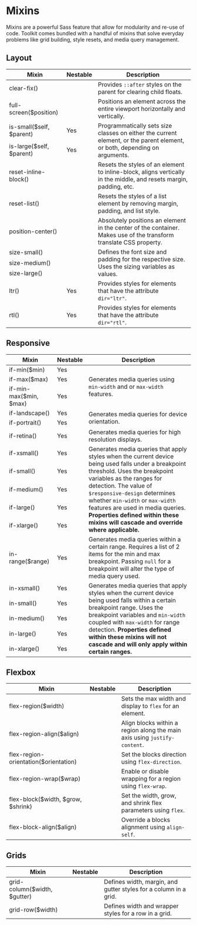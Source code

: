 # Mixins #

Mixins are a powerful Sass feature that allow for modularity and re-use of code. Toolkit comes bundled with a handful of mixins that solve everyday problems like grid building, style resets, and media query management.

## Layout ##

<table class="table is-striped data-table">
    <thead>
        <tr>
            <th>Mixin</th>
            <th>Nestable</th>
            <th>Description</th>
        </tr>
    </thead>
    <tbody>
        <tr>
            <td>clear-fix()</td>
            <td></td>
            <td>Provides <code>::after</code> styles on the parent for clearing child floats.</td>
        </tr>
        <tr>
            <td>full-screen($position)</td>
            <td></td>
            <td>Positions an element across the entire viewport horizontally and vertically.</td>
        </tr>
        <tr>
            <td>is-small($self, $parent)</td>
            <td>Yes</td>
            <td rowspan="2">
                Programmatically sets size classes on either the current element, or the parent element, or both, depending on arguments.
            </td>
        </tr>
        <tr>
            <td>is-large($self, $parent)</td>
            <td>Yes</td>
        </tr>
        <tr>
            <td>reset-inline-block()</td>
            <td></td>
            <td>Resets the styles of an element to inline-block, aligns vertically in the middle, and resets margin, padding, etc.</td>
        </tr>
        <tr>
            <td>reset-list()</td>
            <td></td>
            <td>Resets the styles of a list element by removing margin, padding, and list style.</td>
        </tr>
        <tr>
            <td>position-center()</td>
            <td></td>
            <td>Absolutely positions an element in the center of the container. Makes use of the transform translate CSS property.</td>
        </tr>
        <tr>
            <td>size-small()</td>
            <td></td>
            <td rowspan="3">Defines the font size and padding for the respective size. Uses the sizing variables as values.</td>
        </tr>
        <tr>
            <td>size-medium()</td>
            <td></td>
        </tr>
        <tr>
            <td>size-large()</td>
            <td></td>
        </tr>
        <tr>
            <td>ltr()</td>
            <td>Yes</td>
            <td>Provides styles for elements that have the attribute <code>dir="ltr"</code>.</td>
        </tr>
        <tr>
            <td>rtl()</td>
            <td>Yes</td>
            <td>Provides styles for elements that have the attribute <code>dir="rtl"</code>.</td>
        </tr>
    </tbody>
</table>

## Responsive ##

<table class="table is-striped data-table">
    <thead>
        <tr>
            <th>Mixin</th>
            <th>Nestable</th>
            <th>Description</th>
        </tr>
    </thead>
    <tbody>
        <tr>
            <td>if-min($min)</td>
            <td>Yes</td>
            <td rowspan="3">
                Generates media queries using <code>min-width</code> and or <code>max-width</code> features.
            </td>
        </tr>
        <tr>
            <td>if-max($max)</td>
            <td>Yes</td>
        </tr>
        <tr>
            <td>if-min-max($min, $max)</td>
            <td>Yes</td>
        </tr>
        <tr>
            <td>if-landscape()</td>
            <td>Yes</td>
            <td rowspan="2">Generates media queries for device orientation.</td>
        </tr>
        <tr>
            <td>if-portrait()</td>
            <td>Yes</td>
        </tr>
        <tr>
            <td>if-retina()</td>
            <td>Yes</td>
            <td>Generates media queries for high resolution displays.</td>
        </tr>
        <tr>
            <td>if-xsmall()</td>
            <td>Yes</td>
            <td rowspan="5">
                Generates media queries that apply styles when the current device being used falls under a breakpoint threshold.
                Uses the breakpoint variables as the ranges for detection.
                The value of <code>$responsive-design</code> determines whether <code>min-width</code>
                or <code>max-width</code> features are used in media queries.
                <b>Properties defined within these mixins will cascade and override where applicable.</b>
            </td>
        </tr>
        <tr>
            <td>if-small()</td>
            <td>Yes</td>
        </tr>
        <tr>
            <td>if-medium()</td>
            <td>Yes</td>
        </tr>
        <tr>
            <td>if-large()</td>
            <td>Yes</td>
        </tr>
        <tr>
            <td>if-xlarge()</td>
            <td>Yes</td>
        </tr>
        <tr>
            <td>in-range($range)</td>
            <td>Yes</td>
            <td>
                Generates media queries within a certain range. Requires a list of 2 items for the min and max breakpoint.
                Passing <code>null</code> for a breakpoint will alter the type of media query used.
            </td>
        </tr>
        <tr>
            <td>in-xsmall()</td>
            <td>Yes</td>
            <td rowspan="5">
                Generates media queries that apply styles when the current device being used falls within a certain breakpoint range.
                Uses the breakpoint variables and <code>min-width</code> coupled with <code>max-width</code> for range detection.
                <b>Properties defined within these mixins will not cascade and will only apply within certain ranges.</b>
            </td>
        </tr>
        <tr>
            <td>in-small()</td>
            <td>Yes</td>
        </tr>
        <tr>
            <td>in-medium()</td>
            <td>Yes</td>
        </tr>
        <tr>
            <td>in-large()</td>
            <td>Yes</td>
        </tr>
        <tr>
            <td>in-xlarge()</td>
            <td>Yes</td>
        </tr>
    </tbody>
</table>

## Flexbox ##

<table class="table is-striped data-table">
    <thead>
        <tr>
            <th>Mixin</th>
            <th>Nestable</th>
            <th>Description</th>
        </tr>
    </thead>
    <tbody>
        <tr>
            <td>flex-region($width)</td>
            <td></td>
            <td>Sets the max width and display to <code>flex</code> for an element.</td>
        </tr>
        <tr>
            <td>flex-region-align($align)</td>
            <td></td>
            <td>Align blocks within a region along the main axis using <code>justify-content</code>.</td>
        </tr>
        <tr>
            <td>flex-region-orientation($orientation)</td>
            <td></td>
            <td>Set the blocks direction using <code>flex-direction</code>.</td>
        </tr>
        <tr>
            <td>flex-region-wrap($wrap)</td>
            <td></td>
            <td>Enable or disable wrapping for a region using <code>flex-wrap</code>.</td>
        </tr>
        <tr>
            <td>flex-block($width, $grow, $shrink)</td>
            <td></td>
            <td>Set the width, grow, and shrink flex parameters using <code>flex</code>.</td>
        </tr>
        <tr>
            <td>flex-block-align($align)</td>
            <td></td>
            <td>Override a blocks alignment using <code>align-self</code>.</td>
        </tr>
    </tbody>
</table>

## Grids ##

<table class="table is-striped data-table">
    <thead>
        <tr>
            <th>Mixin</th>
            <th>Nestable</th>
            <th>Description</th>
        </tr>
    </thead>
    <tbody>
        <tr>
            <td>grid-column($width, $gutter)</td>
            <td></td>
            <td>Defines width, margin, and gutter styles for a column in a grid.</td>
        </tr>
        <tr>
            <td>grid-row($width)</td>
            <td></td>
            <td>Defines width and wrapper styles for a row in a grid.</td>
        </tr>
    </tbody>
</table>

